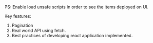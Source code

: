 PS: Enable load unsafe scripts in order to see the items deployed on UI.

Key features:

1. Pagination
2. Real world API using fetch.
5. Best practices of developing react application implemented.






